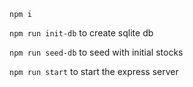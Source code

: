 `npm i`

`npm run init-db` to create sqlite db

`npm run seed-db` to seed with initial stocks

`npm run start` to start the express server

